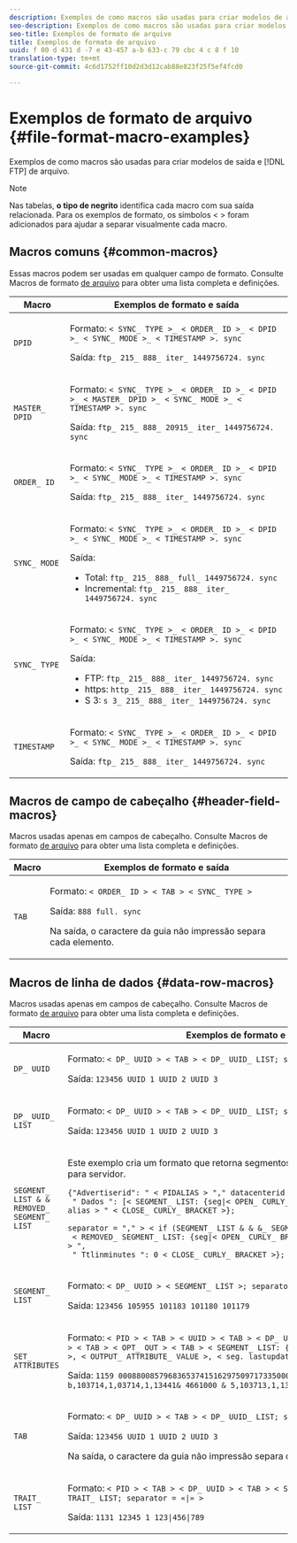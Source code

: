 ```yaml
---
description: Exemplos de como macros são usadas para criar modelos de arquivo de saída e FTP.
seo-description: Exemplos de como macros são usadas para criar modelos de arquivo de saída e FTP.
seo-title: Exemplos de formato de arquivo
title: Exemplos de formato de arquivo
uuid: f 00 d 431 d -7 e 43-457 a-b 633-c 79 cbc 4 c 8 f 10
translation-type: tm+mt
source-git-commit: 4c6d1752ff10d2d3d12cab88e823f25f5ef4fcd0

---
```



# Exemplos de formato de arquivo {#file-format-macro-examples}

Exemplos de como macros são usadas para criar modelos de saída e [!DNL FTP] de arquivo.

>[!NOTE]
>
>Nas tabelas, **o tipo de negrito** identifica cada macro com sua saída relacionada. Para os exemplos de formato, os símbolos &lt; &gt; foram adicionados para ajudar a separar visualmente cada macro.

## Macros comuns {#common-macros}

Essas macros podem ser usadas em qualquer campo de formato. Consulte Macros de formato [de arquivo](../formats/file-formats.md) para obter uma lista completa e definições.

<table id="table_B5073597219B470298EE614902DACAE8"> 
 <thead> 
  <tr> 
   <th colname="col1" class="entry"> Macro </th> 
   <th colname="col2" class="entry"> Exemplos de formato e saída </th> 
  </tr> 
 </thead>
 <tbody> 
  <tr> 
   <td colname="col1"> <p> <code>DPID </code> </p> </td> 
   <td colname="col2"> <p>Formato: <code>&lt; SYNC_ TYPE &gt;_ &lt; ORDER_ ID &gt;_ &lt; DPID &gt;_ &lt; SYNC_ MODE &gt;_ &lt; TIMESTAMP &gt;. sync </code> </p> <p>Saída: <code>ftp_ 215_ 888_ iter_ 1449756724. sync </code> </p> </td> 
  </tr> 
  <tr> 
   <td colname="col1"> <p> <code>MASTER_ DPID </code> </p> </td> 
   <td colname="col2"> <p>Formato: <code>&lt; SYNC_ TYPE &gt;_ &lt; ORDER_ ID &gt;_ &lt; DPID &gt;_ &lt; MASTER_ DPID &gt;_ &lt; SYNC_ MODE &gt;_ &lt; TIMESTAMP &gt;. sync </code> </p> <p>Saída: <code>ftp_ 215_ 888_ 20915_ iter_ 1449756724. sync </code> </p> </td> 
  </tr> 
  <tr> 
   <td colname="col1"> <p> <code>ORDER_ ID </code> </p> </td> 
   <td colname="col2"> <p>Formato: <code>&lt; SYNC_ TYPE &gt;_ &lt; ORDER_ ID &gt;_ &lt; DPID &gt;_ &lt; SYNC_ MODE &gt;_ &lt; TIMESTAMP &gt;. sync </code> </p> <p>Saída: <code>ftp_ 215_ 888_ iter_ 1449756724. sync </code> </p> </td> 
  </tr> 
  <tr> 
   <td colname="col1"> <p> <code>SYNC_ MODE </code> </p> </td> 
   <td colname="col2"> <p>Formato: <code>&lt; SYNC_ TYPE &gt;_ &lt; ORDER_ ID &gt;_ &lt; DPID &gt;_ &lt; SYNC_ MODE &gt;_ &lt; TIMESTAMP &gt;. sync </code> </p> <p>Saída: 
     <ul id="ul_F63D7B78AF1246639D6ED85C1621B17C"> 
      <li id="li_4D0D7B4D047345FE861FCBA2BD0408ED">Total: <code>ftp_ 215_ 888_ full_ 1449756724. sync </code> </li> 
      <li id="li_23F4D1F6B2784E599EDA29AA457327E6">Incremental: <code>ftp_ 215_ 888_ iter_ 1449756724. sync </code> </li> 
     </ul> </p> </td> 
  </tr> 
  <tr> 
   <td colname="col1"> <p> <code>SYNC_ TYPE </code> </p> </td> 
   <td colname="col2"> <p>Formato: <code>&lt; SYNC_ TYPE &gt;_ &lt; ORDER_ ID &gt;_ &lt; DPID &gt;_ &lt; SYNC_ MODE &gt;_ &lt; TIMESTAMP &gt;. sync </code> </p> <p>Saída: 
     <ul id="ul_11B14E740E40474F8302BDB809C428FE"> 
      <li id="li_54A3EAA468B44AC8B2528F855E03D04B">FTP: <code>ftp_ 215_ 888_ iter_ 1449756724. sync </code> </li> 
      <li id="li_93468C56B661463CA7F62B1F5D3A53FF">https: <code>http_ 215_ 888_ iter_ 1449756724. sync </code> </li> 
      <li id="li_8A204C7BEDBC41C096FE953B5F827DEC">S 3: <code>s 3_ 215_ 888_ iter_ 1449756724. sync </code> </li> 
     </ul> </p> </td> 
  </tr> 
  <tr> 
   <td colname="col1"> <p> <code>TIMESTAMP </code> </p> </td> 
   <td colname="col2"> <p>Formato: <code>&lt; SYNC_ TYPE &gt;_ &lt; ORDER_ ID &gt;_ &lt; DPID &gt;_ &lt; SYNC_ MODE &gt;_ &lt; TIMESTAMP &gt;. sync </code> </p> <p>Saída: <code>ftp_ 215_ 888_ iter_ 1449756724. sync </code> </p> </td> 
  </tr> 
 </tbody> 
</table>

## Macros de campo de cabeçalho {#header-field-macros}

Macros usadas apenas em campos de cabeçalho. Consulte Macros de formato [de arquivo](../formats/file-formats.md) para obter uma lista completa e definições.

<table id="table_ABC31B3D660D47969E111EBC734D5BBC"> 
 <thead> 
  <tr> 
   <th colname="col1" class="entry"> Macro </th> 
   <th colname="col2" class="entry"> Exemplos de formato e saída </th> 
  </tr> 
 </thead>
 <tbody> 
  <tr> 
   <td colname="col1"> <p> <code>TAB </code> </p> </td> 
   <td colname="col2"> <p>Formato: <code>&lt; ORDER_ ID &gt; &lt; TAB &gt; &lt; SYNC_ TYPE &gt; </code> </p> <p>Saída: <code>888 full. sync </code> </p> <p>Na saída, o caractere da guia não impressão separa cada elemento. </p> </td>
  </tr>
 </tbody>
</table>

## Macros de linha de dados {#data-row-macros}

Macros usadas apenas em campos de cabeçalho. Consulte Macros de formato [de arquivo](../formats/file-formats.md) para obter uma lista completa e definições.

<table id="table_408C6DD2B9D54550B003EAC93562E64F"> 
 <thead> 
  <tr> 
   <th colname="col1" class="entry"> Macro </th> 
   <th colname="col2" class="entry"> Exemplos de formato e saída </th> 
  </tr> 
 </thead>
 <tbody> 
  <tr> 
   <td colname="col1"> <p> <code>DP_ UUID </code> </p> </td> 
   <td colname="col2"> <p>Formato: <code>&lt; DP_ UUID &gt; &lt; TAB &gt; &lt; DP_ UUID_ LIST; separator = TAB &gt; </code> </p> <p>Saída: <code>123456 UUID 1 UUID 2 UUID 3 </code> </p> </td> 
  </tr> 
  <tr> 
   <td colname="col1"> <p> <code>DP_ UUID_ LIST </code> </p> </td> 
   <td colname="col2"> <p>Formato: <code>&lt; DP_ UUID &gt; &lt; TAB &gt; &lt; DP_ UUID_ LIST; separator = TAB &gt; </code> </p> <p>Saída: <code>123456 UUID 1 UUID 2 UUID 3 </code> </p> </td> 
  </tr> 
  <tr> 
   <td colname="col1"> <p> <code>SEGMENT_ LIST &amp; &amp; REMOVED_ SEGMENT_ LIST </code> </p> </td> 
   <td colname="col2"> <p>Este exemplo cria um formato que retorna segmentos removidos em um feed servidor para servidor. </p> <p> 
     <code>{"Advertiserid": " &lt; PIDALIAS &gt; "," datacenterid ": 2, "TDID": " &lt; DP_ UUID &gt; ", 
 " Dados ": [&lt; SEGMENT_ LIST: {seg|&lt; OPEN_ CURLY_ BRACKET &gt; "Name": " &lt; seg. alias &gt; " &lt; CLOSE_ CURLY_ BRACKET &gt;}; 
 separator = "," &gt; &lt; if (SEGMENT_ LIST &amp; &amp; &amp;_ SEGMENT_ LIST) &gt; &lt; VÍRA &gt; &lt; endif &gt; 
 &lt; REMOVED_ SEGMENT_ LIST: {seg|&lt; OPEN_ CURLY_ BRACKET &gt; "Name": " &lt; seg. alias &gt; ", 
 " Ttlinminutes ": 0 &lt; CLOSE_ CURLY_ BRACKET &gt;}; separator = "," &gt;]} </code>
  </p> </td> 
  </tr> 
  <tr> 
   <td colname="col1"> <p> <code>SEGMENT_ LIST </code> </p> </td> 
   <td colname="col2"> <p>Formato: <code>&lt; DP_ UUID &gt; &lt; SEGMENT_ LIST &gt;; separator = "" &gt; </code> </p> <p>Saída: <code>123456 105955 101183 101180 101179 </code> </p> </td> 
  </tr> 
  <tr> 
   <td colname="col1"> <p> <code>SET_ ATTRIBUTES </code> </p> </td> 
   <td colname="col2"> <p>Formato: <code>&lt; PID &gt; &lt; TAB &gt; &lt; UUID &gt; &lt; TAB &gt; &lt; DP_ UUID &gt; &lt; TAB &gt; &lt; SET_ ATTRIBUTES &gt; &lt; TAB &gt; &lt; OPT_ OUT &gt; &lt; TAB &gt; &lt; SEGMENT_ LIST: {seg|&lt; seg. type &gt;, &lt; seg. alias &gt;, &lt; OUTPUT_ ATTRIBUTE_ VALUE &gt;, &lt; seg. lastupdatetime &gt; &amp;} &gt; </code> </p> <p>Saída: <code>1159 00088008579683653741516297509717335000 17 t 0 aj 01 b,103714,1,03714,1,13441&amp; 4661000 &amp; 5,103713,1,1343250661000 </code> </p> </td>
  </tr>
  <tr> 
   <td colname="col1"> <p> <code>TAB </code> </p> </td> 
   <td colname="col2"> <p>Formato: <code>&lt; DP_ UUID &gt; &lt; TAB &gt; &lt; DP_ UUID_ LIST; separator = TAB &gt; </code> </p> <p>Saída: <code>123456 UUID 1 UUID 2 UUID 3 </code> </p> <p>Na saída, o caractere da guia não impressão separa cada elemento. </p> </td> 
  </tr> 
  <tr> 
   <td colname="col1"> <p> <code>TRAIT_ LIST </code> </p> </td> 
   <td colname="col2"> <p>Formato: <code>&lt; PID &gt; &lt; TAB &gt; &lt; DP_ UUID &gt; &lt; TAB &gt; &lt; SET_ ATTRIBUTES &gt; &lt; TAB &gt; &lt; TRAIT_ LIST; separator = «|» &gt; </code> </p> <p>Saída: <code>1131 12345 1 123|456|789 </code> </p> </td> 
  </tr> 
 </tbody> 
</table>

